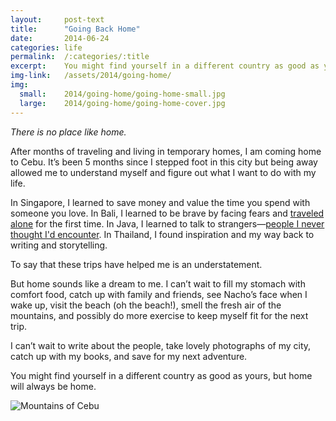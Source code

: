 ```yaml
---
layout:     post-text
title:      "Going Back Home"
date:       2014-06-24
categories: life
permalink:  /:categories/:title
excerpt:    You might find yourself in a different country as good as yours, but home will always be home.
img-link:   /assets/2014/going-home/
img:
  small:    2014/going-home/going-home-small.jpg
  large:    2014/going-home/going-home-cover.jpg
---
```

*There is no place like home.*

After months of traveling and living in temporary homes, I am coming home to Cebu. It’s been 5 months since I stepped foot in this city but being away allowed me to understand myself and figure out what I want to do with my life.

In Singapore, I learned to save money and value the time you spend with someone you love. In Bali, I learned to be brave by facing fears and [traveled alone](http://annemelody.com/travel/preparing-for-my-first-solo-trip/ "Preparing for my first solo trip") for the first time. In Java, I learned to talk to strangers&mdash;[people I never thought I'd encounter](http://annemelody.com/travel/the-people-you-meet-along-the-way/ "The people you meet along the way"). In Thailand, I found inspiration and my way back to writing and storytelling.

To say that these trips have helped me is an understatement.

But home sounds like a dream to me. I can’t wait to fill my stomach with comfort food, catch up with family and friends, see Nacho’s face when I wake up, visit the beach (oh the beach!), smell the fresh air of the mountains, and possibly do more exercise to keep myself fit for the next trip.

I can’t wait to write about the people, take lovely photographs of my city, catch up with my books, and save for my next adventure.

You might find yourself in a different country as good as yours, but home will always be home.

<div class="module">
  <img src="{{ page.img-link }}1.jpg" alt="Mountains of Cebu" title="Mountains of Cebu" />
</div>
